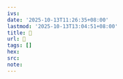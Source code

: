 ```yaml
---
ivs:
date: '2025-10-13T11:26:35+08:00'
lastmod: '2025-10-13T13:04:51+08:00'
title: 󰑰
url: 󰑰
tags: []
hex: 
src:
note:
---
```

